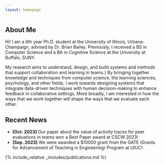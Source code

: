```yaml
---
layout: homepage
---
```


## About Me

Hi! I am a 6th year Ph.D. student at the University of Illinois, Urbana-Champaign, advised by Dr. Brian Bailey. Previously, I received a BS in Computer Science and a BA in Cognitive Science at the University at Buffalo, SUNY.

<!-- ## Research Interests -->

My research aims to understand, design, and build systems and methods that support collaboration and learning in teams.} By bringing together knowledge and techniques from computer science, the learning sciences, psychology, and other fields, I work towards designing systems that integrate data-driven techniques with human decision-making to enhance feedback in collaborative settings. More broadly, I am interested in how the ways that we work together will shape the ways that we evaluate each other.

## Recent News

- **[Oct. 2023]** Our paper about the value of activity traces for peer evaluations in teams won a Best Paper award at CSCW 2023!
- **[Sep. 2023]** We were awarded a $10000 grant from the GATE (Grants for Advancement of Teaching in Engineering) Program at UIUC!
<!-- - **[Sept. 2019]** Our paper about few-shot learning is accepted to NeurIPS 2019. -->
<!-- - **[Mar. 2019]** Our paper about few-shot learning is accepted to CVPR 2019. -->

{% include_relative _includes/publications.md %}

<!-- {% include_relative _includes/services.md %} -->
